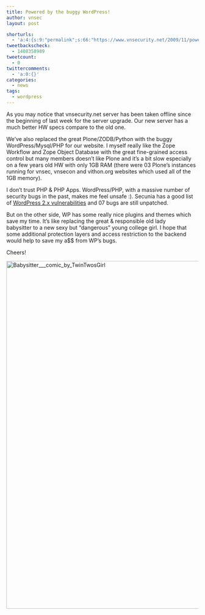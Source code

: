 ```yaml
---
title: Powered by the buggy WordPress!
author: vnsec
layout: post

shorturls:
  - 'a:4:{s:9:"permalink";s:66:"https://www.vnsecurity.net/2009/11/powered-by-the-buggy-wordpress/";s:7:"tinyurl";s:26:"http://tinyurl.com/ydlgbb2";s:4:"isgd";s:18:"http://is.gd/aOt6B";s:5:"bitly";s:20:"http://bit.ly/4FxI5J";}'
tweetbackscheck:
  - 1408358989
tweetcount:
  - 0
twittercomments:
  - 'a:0:{}'
categories:
  - news
tags:
  - wordpress
---
```

As you may notice that vnsecurity.net server has been taken offline since the beginning of last week for the server upgrade. Our new server has a much better HW specs compare to the old one.

We&#8217;ve also replaced the great Plone/ZODB/Python with the buggy WordPress/Mysql/PHP for our website. I myself really like the Zope Workflow and Zope Object Database with the great fine-grained access control but many members doesn&#8217;t like Plone and it&#8217;s a bit slow especially on a few years old HW with only 1GB RAM (there were 03 Plone&#8217;s instances running for vnsec, vnsecon and vithon.org websites which used all of the 1GB memory).

I don&#8217;t trust PHP & PHP Apps. WordPress/PHP, with a massive number of security bugs in the past, makes me feel unsafe :). Secunia has a good list of <a title="WordPress 2.x Vulnerabilities" href="http://secunia.com/advisories/product/6745/" target="_blank">WordPress 2.x vulnerabilities</a> and 07 bugs are still unpatched.

But on the other side, WP has some really nice plugins and themes which save my time. It&#8217;s like replacing the great & responsible old lady babysitter to a new sexy but &#8220;dangerous&#8221; young college girl. I hope that some additional protection layers and access restriction to the backend would help to save my a$$ from WP&#8217;s bugs.

Cheers!

<img class="aligncenter size-full wp-image-25" title="Babysitter___comic_by_TwinTwosGirl" src="http://www.vnsecurity.net/wp/storage/uploads/2009/11/Babysitter___comic_by_TwinTwosGirl.png" alt="Babysitter___comic_by_TwinTwosGirl" width="540" height="911" />